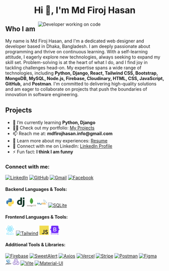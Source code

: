 <!DOCTYPE html>
<html lang="en">
<head>
  <meta charset="UTF-8" />
  <meta name="viewport" content="width=device-width, initial-scale=1.0"/>

</head>
<body>

  <h1 align="center">Hi 👋, I'm Md Firoj Hasan</h1>

  <img align="right" width="400" loading="lazy" src="https://img.freepik.com/free-vector/coding-round-composition_1284-40752.jpg?size=626&ext=jpg&uid=R105874481&ga=GA1.2.1306731744.1686152424&semt=ais" alt="Developer working on code">

  <section>
    <h2>Who I am</h2>
    <p>
      My name is Md Firoj Hasan, and I'm a dedicated web designer and developer based in Dhaka, Bangladesh.
      I am deeply passionate about programming and thrive on continuous learning. With a self-learning attitude, I eagerly explore new technologies, always seeking to expand my skill set.
      Problem-solving is at the heart of what I do, and I find joy in tackling challenges head-on.
      My expertise spans a wide range of technologies, including <strong>Python, Django, React, Tailwind CSS, Bootstrap, MongoDB, MySQL, Node.js, Firebase, Cloudinary, HTML, CSS, JavaScript, GitHub,</strong> and <strong>Postman</strong>.
      I'm committed to delivering high-quality solutions and am eager to collaborate on projects that push the boundaries of innovation in software engineering.
    </p>
  </section>
  <section>
    <h2>Projects</h2>
    <ul>
  <li>🌱 I’m currently learning <strong>Python, Django</strong></li>
<li>👨‍💻 Check out my portfolio: <a href="https://grand-starlight-c8411f.netlify.app/">My Projects</a></li>
<li>📫 Reach me at: <strong>mdfirojhasan.info@gmail.com</strong></li>
<li>📄 Learn more about my experiences: <a href="https://drive.google.com/file/d/1-EjH4BZpbEYbi49DMe7vowt1wp5ctv9l/view?usp=sharing">Resume</a></li>
<li>🔗 Connect with me on LinkedIn: <a href="https://www.linkedin.com/in/md-firoj-hasan?utm_source=share&utm_campaign=share_via&utm_content=profile&utm_medium=android_app">LinkedIn Profile</a></li>
<li>⚡ Fun fact: <strong>I think I am funny</strong></li>
    </ul>
  </section>

  <section>
    <h3>Connect with me:</h3>
    <div class="icons">
      <a href="https://www.linkedin.com/in/mdfirojhasan/" target="_blank" aria-label="LinkedIn"><img src="https://img.icons8.com/color/48/000000/linkedin.png" alt="LinkedIn" width="30"/></a>
      <a href="https://github.com/firoj10" target="_blank" aria-label="GitHub"><img src="https://img.icons8.com/ios-glyphs/30/github.png" alt="GitHub" width="30"/></a>
      <a href="mailto:mdfirojhasan.info@gmail.com" target="_blank" aria-label="Gmail"><img src="https://img.icons8.com/material-outlined/24/000000/new-post.png" alt="Gmail" width="30"/></a>
      <a href="https://www.facebook.com/mdfirojhasann" target="_blank" aria-label="Facebook"><img src="https://img.icons8.com/ios-filled/50/000000/facebook.png" alt="Facebook" width="30"/></a>
    </div>
  </section>

  <section>
    <h4>Backend Languages & Tools:</h4>
    <div class="icons">
      <a href="https://www.python.org/" target="_blank"><img src="https://raw.githubusercontent.com/devicons/devicon/master/icons/python/python-original.svg" alt="Python" width="30"/></a>
      <a href="https://www.djangoproject.com/" target="_blank"><img src="https://raw.githubusercontent.com/devicons/devicon/master/icons/django/django-plain.svg" alt="Django" width="30"/></a>
      <a href="https://www.mongodb.com/" target="_blank"><img src="https://raw.githubusercontent.com/devicons/devicon/master/icons/mongodb/mongodb-original-wordmark.svg" alt="MongoDB" width="30"/></a>
      <a href="https://www.mysql.com/" target="_blank"><img src="https://raw.githubusercontent.com/devicons/devicon/master/icons/mysql/mysql-original-wordmark.svg" alt="MySQL" width="30"/></a>
      <a href="https://www.sqlite.org/" target="_blank"><img src="https://www.vectorlogo.zone/logos/sqlite/sqlite-icon.svg" alt="SQLite" width="30"/></a>
    </div>
  </section>
  <section>
    <h4>Frontend Languages & Tools:</h4>
    <div class="icons">
      <a href="https://reactjs.org/" target="_blank"><img src="https://raw.githubusercontent.com/devicons/devicon/master/icons/react/react-original-wordmark.svg" alt="React" width="30"/></a>
      <a href="https://tailwindcss.com/" target="_blank"><img src="https://www.vectorlogo.zone/logos/tailwindcss/tailwindcss-icon.svg" alt="Tailwind" width="30"/></a>
      <a href="https://developer.mozilla.org/en-US/docs/Web/JavaScript" target="_blank"><img src="https://raw.githubusercontent.com/devicons/devicon/master/icons/javascript/javascript-original.svg" alt="JavaScript" width="30"/></a>
      <a href="https://getbootstrap.com/" target="_blank"><img src="https://raw.githubusercontent.com/devicons/devicon/master/icons/bootstrap/bootstrap-plain-wordmark.svg" alt="Bootstrap" width="30"/></a>
    </div>
  </section>
  <section>
    <h4>Additional Tools & Libraries:</h4>
    <div class="icons">
      <a href="https://firebase.google.com/" target="_blank"><img src="https://www.vectorlogo.zone/logos/firebase/firebase-icon.svg" alt="Firebase" width="20"/></a>
      <a href="https://sweetalert2.github.io/" target="_blank"><img src="https://sweetalert2.github.io/images/SweetAlert2.png" alt="SweetAlert" width="20"/></a>
      <a href="https://axios-http.com/" target="_blank"><img src="https://axios-http.com/assets/logo.svg" alt="Axios" width="20"/></a>
      <a href="https://vercel.com/" target="_blank"><img src="https://www.vectorlogo.zone/logos/vercel/vercel-icon.svg" alt="Vercel" width="20"/></a>
      <a href="https://stripe.com/" target="_blank"><img src="https://cdn.jsdelivr.net/npm/simple-icons@v5/icons/stripe.svg" alt="Stripe" width="20"/></a>
      <a href="https://www.postman.com/" target="_blank"><img src="https://www.vectorlogo.zone/logos/getpostman/getpostman-icon.svg" alt="Postman" width="20"/></a>
      <a href="https://www.figma.com/" target="_blank"><img src="https://www.vectorlogo.zone/logos/figma/figma-icon.svg" alt="Figma" width="20"/></a>
      <a href="https://jquery.com/" target="_blank"><img src="https://raw.githubusercontent.com/devicons/devicon/master/icons/jquery/jquery-original-wordmark.svg" alt="jQuery" width="20"/></a>
      <a href="https://redux.js.org/" target="_blank"><img src="https://raw.githubusercontent.com/devicons/devicon/master/icons/redux/redux-original.svg" alt="Redux" width="20"/></a>
      <a href="https://vitejs.dev/" target="_blank"><img src="https://vitejs.dev/logo.svg" alt="Vite" width="20"/></a>
      <a href="https://mui.com/" target="_blank"><img src="https://mui.com/static/logo.png" alt="Material-UI" width="20"/></a>
    </div>
  </section>
</body>
</html>
